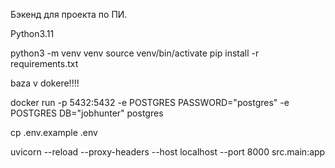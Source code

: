 Бэкенд для проекта по ПИ.

Python3.11

python3 -m venv venv
source venv/bin/activate
pip install -r requirements.txt

baza v dokere!!!!

docker run -p 5432:5432 -e POSTGRES PASSWORD="postgres" -e POSTGRES DB="jobhunter" postgres

cp .env.example .env

uvicorn --reload --proxy-headers --host localhost --port 8000 src.main:app
